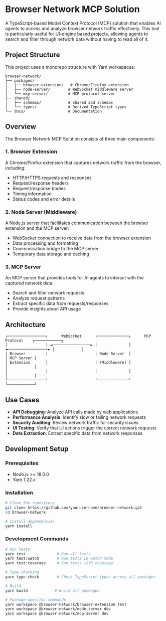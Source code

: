 # Browser Network MCP Solution

A TypeScript-based Model Context Protocol (MCP) solution that enables AI agents to access and analyze browser network traffic effectively. This tool is particularly useful for UI-engine based projects, allowing agents to search and filter through network data without having to read all of it.

## Project Structure

This project uses a monorepo structure with Yarn workspaces:

```
browser-network/
├── packages/
│   ├── browser-extension/   # Chrome/Firefox extension
│   ├── node-server/        # WebSocket middleware server
│   └── mcp-server/         # MCP protocol server
├── shared/
│   ├── schemas/            # Shared Zod schemas
│   └── types/              # Derived TypeScript types
└── docs/                   # Documentation
```

## Overview

The Browser Network MCP Solution consists of three main components:

### 1. Browser Extension
A Chrome/Firefox extension that captures network traffic from the browser, including:
- HTTP/HTTPS requests and responses
- Request/response headers
- Request/response bodies
- Timing information
- Status codes and error details

### 2. Node Server (Middleware)
A Node.js server that facilitates communication between the browser extension and the MCP server:
- WebSocket connection to receive data from the browser extension
- Data processing and formatting
- Communication bridge to the MCP server
- Temporary data storage and caching

### 3. MCP Server
An MCP server that provides tools for AI agents to interact with the captured network data:
- Search and filter network requests
- Analyze request patterns
- Extract specific data from requests/responses
- Provide insights about API usage

## Architecture

```
┌─────────────────┐      WebSocket      ┌──────────────┐      MCP Protocol    ┌────────────┐
│                 │ ◄─────────────────► │              │ ◄──────────────────► │            │
│ Browser         │                     │ Node Server  │                      │ MCP Server │
│ Extension       │                     │ (Middleware) │                      │            │
│                 │                     │              │                      │            │
└─────────────────┘                     └──────────────┘                      └────────────┘
```

## Use Cases

- **API Debugging**: Analyze API calls made by web applications
- **Performance Analysis**: Identify slow or failing network requests
- **Security Auditing**: Review network traffic for security issues
- **UI Testing**: Verify that UI actions trigger the correct network requests
- **Data Extraction**: Extract specific data from network responses

## Development Setup

### Prerequisites

- Node.js >= 18.0.0
- Yarn 1.22.x

### Installation

```bash
# Clone the repository
git clone https://github.com/yourusername/browser-network.git
cd browser-network

# Install dependencies
yarn install
```

### Development Commands

```bash
# Run tests
yarn test              # Run all tests
yarn test:watch        # Run tests in watch mode
yarn test:coverage     # Run tests with coverage

# Type checking
yarn type-check        # Check TypeScript types across all packages

# Build
yarn build            # Build all packages

# Package-specific commands
yarn workspace @browser-network/browser-extension test
yarn workspace @browser-network/node-server dev
yarn workspace @browser-network/mcp-server dev
```
